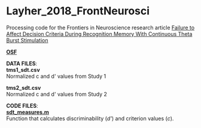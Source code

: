 # Layher_2018_FrontNeurosci
Processing code for the Frontiers in Neuroscience research article [Failure to Affect Decision Criteria During Recognition Memory With Continuous Theta Burst Stimulation](https://doi.org/10.3389/fnins.2018.00705)

[**OSF**](https://osf.io/r73xg/)

**DATA FILES**:   
**tms1_sdt.csv**    
Normalized c and d' values from Study 1

**tms2_sdt.csv**    
Normalized c and d' values from Study 2

**CODE FILES**:   
[**sdt_measures.m**](https://github.com/UCSBMemoryLab/signal_detection_theory/blob/master/sdt_measures.m)   
Function that calculates discriminability (<i>d'</i>) and criterion values (<i>c</i>).
 
